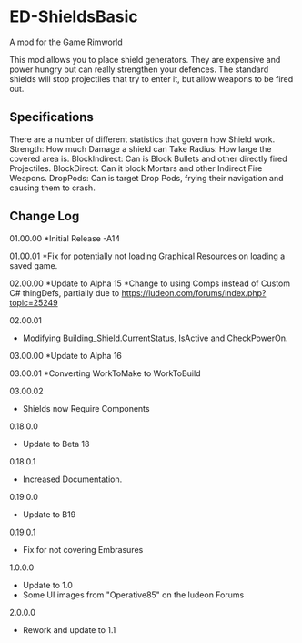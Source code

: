 # ED-ShieldsBasic
A mod for the Game Rimworld


This mod allows you to place shield generators. They are expensive and power hungry but can really strengthen your defences. The standard shields will stop projectiles that try to enter it, but allow weapons to be fired out.

## Specifications

There are a number of different statistics that govern how Shield work.
Strength: How much Damage a shield can Take
Radius: How large the covered area is.
BlockIndirect: Can is Block Bullets and other directly fired Projectiles.
BlockDirect: Can it block Mortars and other Indirect Fire Weapons.
DropPods: Can is target Drop Pods, frying their navigation and causing them to crash.
	
	
## Change Log

01.00.00
*Initial Release -A14

01.00.01
*Fix for potentially not loading Graphical Resources on loading a saved game.

02.00.00
*Update to Alpha 15
*Change to using Comps instead of Custom C# thingDefs, partially due to https://ludeon.com/forums/index.php?topic=25249

02.00.01
* Modifying Building_Shield.CurrentStatus, IsActive and CheckPowerOn.

03.00.00
*Update to Alpha 16

03.00.01
*Converting WorkToMake to WorkToBuild

03.00.02
* Shields now Require Components

0.18.0.0
* Update to Beta 18

0.18.0.1
* Increased Documentation.

0.19.0.0
 * Update to B19

0.19.0.1
 * Fix for not covering Embrasures
 
1.0.0.0
 * Update to 1.0
 * Some UI images from "Operative85" on the ludeon Forums
 
2.0.0.0
 * Rework and update to 1.1
